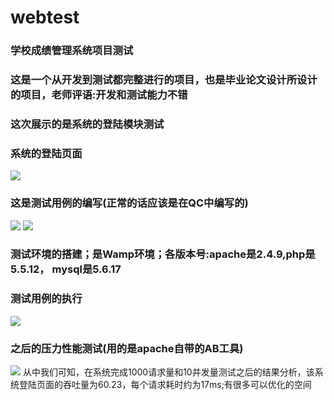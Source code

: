 # webtest
### 学校成绩管理系统项目测试
### 这是一个从开发到测试都完整进行的项目，也是毕业论文设计所设计的项目，老师评语:开发和测试能力不错
### 这次展示的是系统的登陆模块测试
### 系统的登陆页面
![](http://or30iz1wj.bkt.clouddn.com/%E7%99%BB%E9%99%86%E9%A6%96%E9%A1%B5OK.jpg)
### 这是测试用例的编写(正常的话应该是在QC中编写的)
![](http://or30iz1wj.bkt.clouddn.com/%E6%B5%8B%E8%AF%951OK.jpg)
![](http://or30iz1wj.bkt.clouddn.com/%E6%B5%8B%E8%AF%952OKOK.jpg)
### 测试环境的搭建；是Wamp环境；各版本号:apache是2.4.9,php是5.5.12， mysql是5.6.17
### 测试用例的执行
![](http://or30iz1wj.bkt.clouddn.com/%E6%B5%8B%E8%AF%95%E7%94%A8%E4%BE%8B%E7%9A%84%E6%89%A7%E8%A1%8COK.jpg)
### 之后的压力性能测试(用的是apache自带的AB工具)
![](http://or30iz1wj.bkt.clouddn.com/%E5%8E%8B%E5%8A%9B%E6%B5%8B%E8%AF%95%E4%B8%8E%E6%80%A7%E8%83%BD%E6%B5%8B%E8%AF%95OK.jpg)
从中我们可知，在系统完成1000请求量和10并发量测试之后的结果分析，该系统登陆页面的吞吐量为60.23，每个请求耗时约为17ms;有很多可以优化的空间
